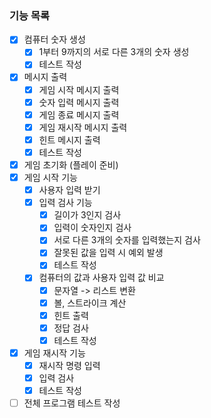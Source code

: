 ### 기능 목록
- [x] 컴퓨터 숫자 생성
  - [x] 1부터 9까지의 서로 다른 3개의 숫자 생성
  - [x] 테스트 작성
- [x] 메시지 출력
  - [x] 게임 시작 메시지 출력
  - [x] 숫자 입력 메시지 출력
  - [x] 게임 종료 메시지 출력
  - [x] 게임 재시작 메시지 출력
  - [x] 힌트 메시지 출력
  - [x] 테스트 작성
- [x] 게임 초기화 (플레이 준비)
- [x] 게임 시작 기능
  - [x] 사용자 입력 받기
  - [x] 입력 검사 기능
    - [x] 길이가 3인지 검사
    - [x] 입력이 숫자인지 검사
    - [x] 서로 다른 3개의 숫자를 입력했는지 검사
    - [x] 잘못된 값을 입력 시 예외 발생
    - [x] 테스트 작성
  - [x] 컴퓨터의 값과 사용자 입력 값 비교
    - [x] 문자열 -> 리스트 변환
    - [x] 볼, 스트라이크 계산
    - [x] 힌트 출력
    - [x] 정답 검사
    - [x] 테스트 작성
- [x] 게임 재시작 기능
  - [x] 재시작 명령 입력
  - [x] 입력 검사
  - [x] 테스트 작성
- [ ] 전체 프로그램 테스트 작성
